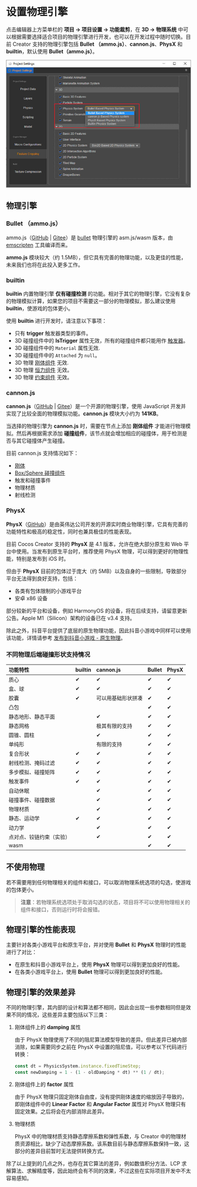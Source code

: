 # 设置物理引擎

点击编辑器上方菜单栏的 **项目 -> 项目设置 -> 功能裁剪**，在 **3D -> 物理系统** 中可以根据需要选择适合项目的物理引擎进行开发，也可以在开发过程中随时切换。目前 Creator 支持的物理引擎包括 **Bullet （ammo.js）**、**cannon.js**、**PhysX** 和 **builtin**，默认使用 **Bullet（ammo.js）**。

![物理引擎选项](img/physics-module.jpg)

## 物理引擎

### Bullet （ammo.js）

ammo.js（[GitHub](https://github.com/cocos-creator/ammo.js) | [Gitee](https://gitee.com/mirrors_cocos-creator/ammo.js)）是 [bullet](https://github.com/bulletphysics/bullet3) 物理引擎的 asm.js/wasm 版本，由 [emscripten](https://github.com/emscripten-core/emscripten) 工具编译而来。

**ammo.js** 模块较大（约 1.5MB），但它具有完善的物理功能，以及更佳的性能，未来我们也将在此投入更多工作。

### builtin

**builtin** 内置物理引擎 **仅有碰撞检测** 的功能。相对于其它的物理引擎，它没有复杂的物理模拟计算，如果您的项目不需要这一部分的物理模拟，那么建议使用 **builtin**，使游戏的包体更小。

使用 **builtin** 进行开发时，请注意以下事项：

- 只有 **trigger** 触发器类型的事件。
- 3D 碰撞组件中的 **IsTrigger** 属性无效，所有的碰撞组件都只能用作 [触发器](physics-event.md)。
- 3D 碰撞组件中的 `Material` 属性无效.
- 3D 碰撞组件中的 `Attached` 为 `null`。
- 3D 物理 [刚体组件](physics-rigidbody.md) 无效.
- 3D 物理 [恒力组件](physics-constantForce.md) 无效。
- 3D 物理 [约束组件](physics-constraint.md) 无效。

### cannon.js

**cannon.js**（[GitHub](https://github.com/cocos-creator/cannon.js) | [Gitee](https://gitee.com/mirrors_cocos-creator/cannon.js)）是一个开源的物理引擎，使用 JavaScript 开发并实现了比较全面的物理模拟功能。**cannon.js** 模块大小约为 **141KB**。

当选择的物理引擎为 **cannon.js** 时，需要在节点上添加 **刚体组件** 才能进行物理模拟。然后再根据需求添加 **碰撞组件**，该节点就会增加相应的碰撞体，用于检测是否与其它碰撞体产生碰撞。

目前 cannon.js 支持情况如下：

- [刚体](physics-rigidbody.md)
- [Box/Sphere 碰撞组件](physics-collider.md)
- 触发和碰撞事件
- 物理材质
- 射线检测

### PhysX

**PhysX**（[GitHub](https://github.com/NVIDIAGameWorks/PhysX)）是由英伟达公司开发的开源实时商业物理引擎，它具有完善的功能特性和极高的稳定性，同时也兼具极佳的性能表现。

目前 Cocos Creator 支持的 **PhysX** 是 4.1 版本，允许在绝大部分原生和 Web 平台中使用。当发布到原生平台时，推荐使用 PhysX 物理，可以得到更好的物理性能，特别是发布到 iOS 时。

但由于 **PhysX** 目前的包体过于庞大（约 5MB）以及自身的一些限制，导致部分平台无法得到良好支持，包括：

- 各类有包体限制的小游戏平台
- 安卓 x86 设备

部分较新的平台和设备，例如 HarmonyOS 的设备，将在后续支持，请留意更新公告。Apple M1（Silicon）架构的设备已在 v3.4 支持。

除此之外，抖音平台提供了底层的原生物理功能，因此抖音小游戏中同样可以使用该功能，详情请参考 [发布到抖音小游戏 - 原生物理](../editor/publish/publish-bytedance-mini-game.md)。

### 不同物理后端碰撞形状支持情况

| 功能特性 | builtin | cannon.js | Bullet | PhysX
|:--------|:--------|:----------|:--------|:----|
| 质心     | ✔       | ✔         | ✔       |✔ |
| 盒、球 | ✔ | ✔ | ✔ |✔ |
| 胶囊 | ✔ | 可以用基础形状拼凑 | ✔ |✔ |
| 凸包 |  |  | ✔ |✔ |
| 静态地形、静态平面 |  | ✔ | ✔ |✔ |
| 静态网格 |  | 极其有限的支持 | ✔ |✔ |
| 圆锥、圆柱 |  | ✔ | ✔ |✔ |
| 单纯形 |  | 有限的支持 | ✔ |✔ |
| 复合形状 | ✔ | ✔ | ✔ |✔ |
| 射线检测、掩码过滤 | ✔ | ✔ | ✔ |✔ |
| 多步模拟、碰撞矩阵 | ✔ | ✔ | ✔ |✔ |
| 触发事件 | ✔ | ✔ | ✔ | ✔ |
| 自动休眠 |  | ✔ | ✔ |✔ |
| 碰撞事件、碰撞数据 |  | ✔ | ✔ |✔ |
| 物理材质 |  | ✔ | ✔ |✔ |
| 静态、运动学 | ✔ | ✔ | ✔ |✔ |
| 动力学 |  | ✔ | ✔ |✔ |
| 点对点、铰链约束（实验） |  | ✔ | ✔ |✔ |
| wasm |  |  | ✔ |✔ |

## 不使用物理

若不需要用到任何物理相关的组件和接口，可以取消物理系统选项的勾选，使游戏的包体更小。

> **注意**：若物理系统选项处于取消勾选的状态，项目将不可以使用物理相关的组件和接口，否则运行时将会报错。

## 物理引擎的性能表现

主要针对各类小游戏平台和原生平台，并对使用 **Bullet** 和 **PhysX** 物理时的性能进行了对比：

- 在原生和抖音小游戏平台上，使用 **PhysX** 物理可以得到更加良好的性能。
- 在各类小游戏平台上，使用 **Bullet** 物理可以得到更加良好的性能。

## 物理引擎的效果差异

不同的物理引擎，其内部的设计和算法都不相同，因此会出现一些参数相同但是效果不同的情况，这些差异主要包括以下三类：

1. 刚体组件上的 **damping** 属性

    由于 PhysX 物理使用了不同的阻尼算法模型导致的差异。但此差异已被内部消除，如果需要同步之前在 PhysX 中设置的阻尼值，可以参考以下代码进行转换：

    ```ts
    const dt = PhysicsSystem.instance.fixedTimeStep;
    const newDamping = 1 - (1 - oldDamping * dt) ** (1 / dt);
    ```

2. 刚体组件上的 **factor** 属性

    由于 PhysX 物理只固定刚体自由度，没有提供刚体速度的缩放因子导致的，即刚体组件中的 **Linear Factor** 和 **Angular Factor** 属性对 PhysX 物理只有固定效果。之后将会在内部消除此差异。

3. 物理材质

   PhysX 中的物理材质支持静态摩擦系数和弹性系数，与 Creator 中的物理材质资源相比，缺少了动态摩擦系数。该系数目前与静态摩擦系数保持一致，这部分的差异目前暂时无法提供转换方式。

除了以上提到的几点之外，也存在其它算法的差异，例如数值积分方法、LCP 求解算法、求解精度等，因此始终会有不同的效果，不过这些在实际项目开发中不太容易感知。
